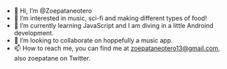 - 👋 Hi, I’m @Zoepataneotero
- 👀 I’m interested in music, sci-fi and making different types of food!
- 🌱 I’m currently learning JavaScript and I am diving in a little Androind development.
- 💞️ I’m looking to collaborate on hoppefully a music app.
- 📫 How to reach me, you can find me at zoepataneotero13@gmail.com, also zoepatane on Twitter.

<!---
Zoepataneotero/Zoepataneotero is a ✨ special ✨ repository because its `README.md` (this file) appears on your GitHub profile.
You can click the Preview link to take a look at your changes.
--->
